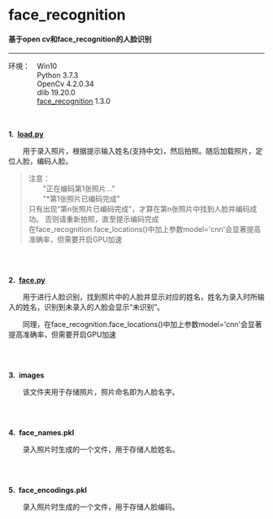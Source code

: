# face_recognition
#### 基于open cv和face_recognition的人脸识别
---
环境：&emsp;Win10  
&emsp;&emsp;&emsp;&emsp;Python 3.7.3  
&emsp;&emsp;&emsp;&emsp;OpenCv 4.2.0.34  
&emsp;&emsp;&emsp;&emsp;dlib 19.20.0  
&emsp;&emsp;&emsp;&emsp;[face_recognition](https://github.com/ageitgey/face_recognition) 1.3.0  
<br/>
<br/>
<p><strong>1.&ensp;<a href="https://github.com/fishvi/face_recognition/blob/master/load.py">load.py</a></strong> <br>

&emsp;&emsp;用于录入照片，根据提示输入姓名(支持中文)，然后拍照。随后加载照片，定位人脸，编码人脸。</p>

<blockquote>
  <p>注意： <br>
  &emsp;&emsp;"正在编码第1张照片..." <br>
  &emsp;&emsp;"*第1张照片已编码完成" <br>
  只有出现“第n张照片已编码完成"，才算在第n张照片中找到人脸并编码成功。
  否则请重新拍照，直至提示编码完成 <br>
  在face_recognition.face_locations()中加上参数model='cnn'会显著提高准确率，但需要开启GPU加速  </p>
</blockquote>
 <br/>
 <br/>
<p><strong>2.&ensp;<a href="https://github.com/fishvi/face_recognition/blob/master/face.py">face.py</a></strong> <br>

&emsp;&emsp;用于进行人脸识别，找到照片中的人脸并显示对应的姓名，姓名为录入时所输入的姓名，识别到未录入的人脸会显示“未识别”。</p>
&emsp;&emsp;同理，在face_recognition.face_locations()中加上参数model='cnn'会显著提高准确率，但需要开启GPU加速</p>
 <br/>
 <br/>
<p><strong>3.&ensp;images</strong></p>

<p>&emsp;&emsp;该文件夹用于存储照片，照片命名即为人脸名字。</p>
 <br/>
 <br/>
 <p><strong>4.&ensp;face_names.pkl</strong></p>
 
&emsp;&emsp;录入照片时生成的一个文件，用于存储人脸姓名。</p>
 <br/>
 <br/>
  <p><strong>5.&ensp;face_encodings.pkl</strong></p>
  
&emsp;&emsp;录入照片时生成的一个文件，用于存储人脸编码。</p>
